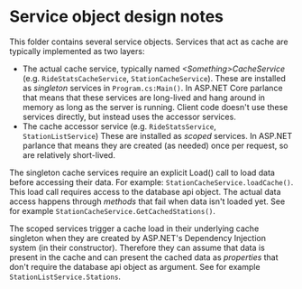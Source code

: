 ﻿# Service object design notes

This folder contains several service objects.
Services that act as cache are typically implemented as two layers:

* The actual cache service, typically named _\<Something\>CacheService_
  (e.g. `RideStatsCacheService`, `StationCacheService`).
  These are installed as _singleton_ services in `Program.cs:Main()`. 
  In ASP.NET Core parlance that means that these services are long-lived
  and hang around in memory as long as the server is running.
  Client code doesn't use these services directly, but instead uses
  the accessor services.
* The cache accessor service (e.g. `RideStatsService`,
  `StationListService`) These are installed as _scoped_ services.
  In ASP.NET parlance that means they are created (as needed) once per
  request, so are relatively short-lived.

The singleton cache services require an explicit Load() call to load
data before accessing their data. For example:
`StationCacheService.loadCache()`. This load call requires access to
the database api object. The actual data access happens through
_methods_ that fail when data isn't loaded yet.
See for example `StationCacheService.GetCachedStations()`.

The scoped services trigger a cache load in their underlying cache
singleton when they are created by ASP.NET's Dependency Injection
system (in their constructor). Therefore they can assume that data
is present in the cache and can present the cached data as
_properties_ that don't require the database api object as argument.
See for example `StationListService.Stations`.

